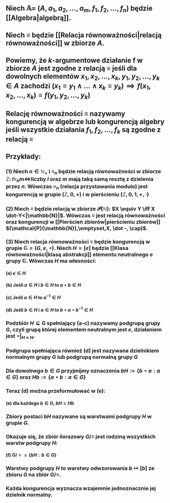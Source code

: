 ## Niech $\mathbb{A}=\:(A, a_1, a_2, ..., a_m,  f_1,  f_2, ..., f_n)$ będzie [[Algebra|algebrą]].
## Niech $\equiv$ będzie [[Relacja równoważności|relacją równoważności]] w zbiorze $A$.
## Powiemy, że $k$-argumentowe działanie f w zbiorze $A$ jest **zgodne z relacją $\equiv$** jeśli  dla dowolnych elementów $x_1,x_2,...,x_k, y_1,y_2,...,y_k \in A$ zachodzi $(x_1 \equiv y_1 \wedge ... \wedge x_k \equiv y_k) \implies f(x_1,x_2,...,x_k) \equiv f(y_1,y_2,...,y_k)$
## Relację równoważności $\equiv$ nazywamy **kongurencją w algebrze** lub **kongurencją algebry** jeśli wszystkie działania $f_1, f_2, ..., f_k$ są zgodne z relacją $\equiv$

## **Przykłady**:
### (1) Niech $n \in \mathbb{N}_+$ i $\equiv_n$ będzie relacją równoważności w zbiorze $\mathbb{Z}$: $l \equiv_n m \iff$liczby $l$ oraz $m$ mają taką samą resztę z dzielenia przez $n$. Wówczas $\equiv_n$ (relacja przystawania modulo) jest kongurencją w grupie $(\mathbb{Z},0,+)$ i w pierścieniu $(\mathbb{Z},0,1,+,\cdot)$
### (2) Niech $\equiv$ będzie relacją w zbiorze $\mathcal{P}(\mathbb{N})$: $X \equiv Y \iff X \dot-Y<|\mathbb{N}|$. Wówczas $\equiv$ jest relacją równoważności oraz kongurencji w [[Pierścień zbiorów|pierścieniu zbiorów]] $(\mathcal{P}(\mathbb{N}),\emptyset,X, \dot -, \cap)$. 
### (3) Niech relacja równoważności $\equiv$ będzie kongurencją w grupie $\mathbb{G} = (G,e, \circ)$. Niech $H=[e]$ będzie [[Klasa równoważności|klasą abstrakcji]] elementu neutralnego $e$ grupy $\mathbb{G}$. Wówczas $H$ ma własności:
#### (a) $e \in H$
#### (b) Jeśli $a \in H$ i  $b \in H$ to  $a \circ b \in H$
#### (c) Jeśli $a \in H$ to  $a^{-1} \in H$
#### (d) Jeśli  $b \in H$ i  $a \in H$ to  $b  \circ a \circ b^{-1} \in H$
### Podzbiór $H \subseteq G$ spełniający (a-c) nazywamy **podgrupą grupy $G$**, czyli grupą której elementem neutralnym jest $e$, działaniem  jest $\circ|_{H \times H}$. 
### Podgrupa spełniająca również (d) jest nazywana **dzielnikiem normalnym grupy $G$** lub **podgrupą  normalną grupy $G$** 
### Dla dowolnego $b \in G$  przyjmijmy oznaczenia $bH := \{b \circ a: a\in G\}$ oraz $Hb := \{a \circ b: a\in G\}$  
### Teraz (d) można przeformułować w (e): 
#### (e) dla każdego $b \in G$, $bH = Hb$
### Zbiory postaci $bH$ nazywane są **warstwami podgrupy $H$ w grupie $G$**.
### Okazuje się, że zbiór ilorazowy $G/\equiv$ jest rodziną wszystkich warstw podgrupy $H$:
#### (f) $G/\equiv = \{bH:b\in G\}$
###  Warstwy podgrupy $H$ to warstwy odwzorowania $b \mapsto [b]$ ze zbioru $G$ na zbiór $G/\equiv$.
### Każda kongurencja wyznacza wzajemnie jednoznacznie jej dzielnik normalny.